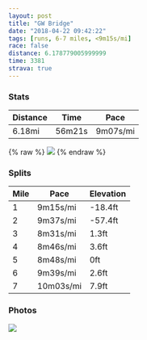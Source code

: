 ```yaml
---
layout: post
title: "GW Bridge"
date: "2018-04-22 09:42:22"
tags: [runs, 6-7 miles, <9m15s/mi]
race: false
distance: 6.178779005999999
time: 3381
strava: true
---
```


### Stats

| Distance | Time | Pace |
|----------|------|------|
|6.18mi|56m21s|9m07s/mi|

{% raw %}
<img src='https://maps.googleapis.com/maps/api/staticmap?maptype=roadmap&path=enc:yyzwF~oobMXvA_T}L}Lf`@gF?{HrZmIuDoHxFixDqaCkeAwbAmGfCoYiQqr@aReHmDwA{CwTU{IfB&key=AIzaSyC1MId7bFpkLXNAaYhBSTb8jLyiSqzbDtM&size=800x800&markers=color:yellow|label:S|40.77485,-73.97648&markers=color:green|label:F|40.84811999999999,-73.94649999999996'>
{% endraw %}

### Splits

| Mile | Pace | Elevation |
|------|------|-----------|
|1|9m15s/mi|-18.4ft|
|2|9m37s/mi|-57.4ft|
|3|8m31s/mi|1.3ft|
|4|8m46s/mi|3.6ft|
|5|8m48s/mi|0ft|
|6|9m39s/mi|2.6ft|
|7|10m03s/mi|7.9ft|

### Photos
<img src='https://dgtzuqphqg23d.cloudfront.net/H2HFsgSZURa3Q6PRJvIckhSkLMwR7jfolOkL5PzhNqs-576x768.jpg'>
